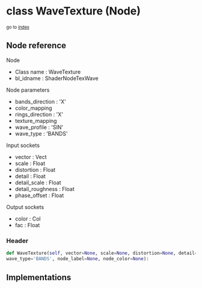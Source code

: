 # class WaveTexture (Node)

<sub>go to [index](/docs/index.md)</sub>

## Node reference

Node
 - Class name : WaveTexture
 - bl_idname : ShaderNodeTexWave

Node parameters
 - bands_direction : 'X'
 - color_mapping
 - rings_direction : 'X'
 - texture_mapping
 - wave_profile : 'SIN'
 - wave_type : 'BANDS'

Input sockets
 - vector : Vect
 - scale : Float
 - distortion : Float
 - detail : Float
 - detail_scale : Float
 - detail_roughness : Float
 - phase_offset : Float

Output sockets
 - color : Col
 - fac : Float

### Header

``` python
def WaveTexture(self, vector=None, scale=None, distortion=None, detail=None, detail_scale=None, detail_roughness=None, phase_offset=None, bands_direction='X', color_mapping=None, rings_direction='X', texture_mapping=None, wave_profile='SIN',
wave_type='BANDS', node_label=None, node_color=None):
```

## Implementations


